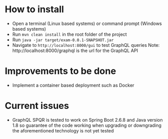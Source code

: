 # How to install
* Open a terminal (Linux based systems) or command prompt (Windows based systems)
* Run ``mvn clean install`` in the root folder of the project
* Run ``java -jar target/exam-0.0.1-SNAPSHOT.jar``
* Navigate to ``http://localhost:8000/gui`` to test GraphQL queries
Note: http://localhost:8000/graphql is the url for the GraphQL API

# Improvements to be done
* Implement a container based deployment such as Docker

# Current issues
* GraphQL SPQR is tested to work on Spring Boot 2.6.8 and Java version 1.8 so guarantee of the code working when upgrading or downgrading the aforementioned technology is not yet tested
